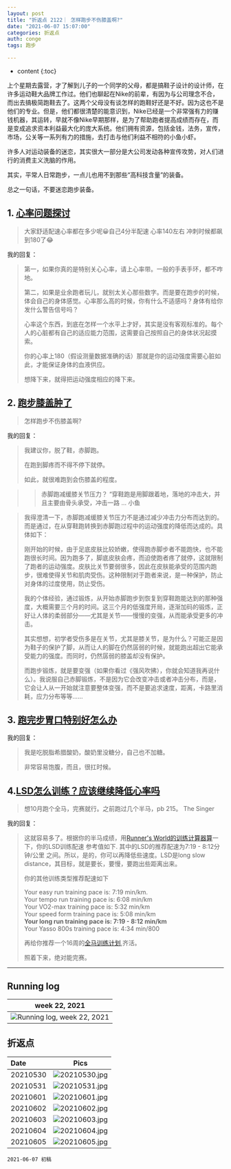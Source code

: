 ```yaml
---
layout: post
title: "折返点 2122｜ 怎样跑步不伤膝盖啊?"
date: "2021-06-07 15:07:00"
categories: 折返点
auth: conge
tags: 跑步

---
```

* content
{:toc}

上个星期去露营，才了解到儿子的一个同学的父母，都是搞鞋子设计的设计师，在许多运动鞋大品牌工作过。他们也聊起在Nike的前辈，有因为与公司理念不合，而出去搞极简跑鞋去了。这两个父母没有谈怎样的跑鞋好还是不好。因为这也不是他们的专业。但是，他们都很清楚的能意识到，Nike已经是一个非常强有力的赚钱机器，其运转，早就不像Nike早期那样，是为了帮助跑者提高成绩而存在，而是变成追求资本利益最大化的庞大系统。他们拥有资源，包括金钱，法务，宣传，市场，公关等一系列有力的措施，去打击与他们利益不相符的小鱼小虾。

许多人对运动装备的迷恋，其实很大一部分是大公司发动各种宣传攻势，对人们进行的消费主义洗脑的作用。

其实，平常人日常跑步，一点儿也用不到那些“高科技含量”的装备。

总之一句话，不要迷恋跑步装备。






## 1. [心率问题探讨](https://www.douban.com/group/topic/228878975/)

> 大家舒适配速心率都在多少呢😀自己4分半配速 心率140左右 冲刺时候都飙到180了😂

我的回复：

> 第一，如果你真的是特别关心心率，请上心率带。一般的手表手环，都不咋地。
> 
> 第二，如果是业余跑者玩儿，就别太关心那些数字。而是要在跑步的时候，体会自己的身体感觉。心率那么高的时候，你有什么不适感吗？身体有给你发什么警告信号吗？
> 
> 心率这个东西，到底在怎样一个水平上才好，其实是没有客观标准的。每个人的心脏都有自己的适应能力范围，这需要自己按照自己的身体状况起摸索。
> 
> 你的心率上180（假设测量数据准确的话）那就是你的运动强度需要心脏如此，才能保证身体的血液供应。
> 
> 想降下来，就得把运动强度相应的降下来。

## 2. [跑步膝盖肿了](https://www.douban.com/group/topic/227150214/)

> 怎样跑步不伤膝盖啊?

我的回复：

> 我建议你，脱了鞋，赤脚跑。
> 
> 在跑到脚疼而不得不停下就停。
> 
> 如此，就很难跑到会伤膝盖的程度。

> > 赤脚跑减缓膝关节压力？ “穿鞋跑是用脚跟着地，落地的冲击大，并且主要由骨头承受，冲击一路 ... 小鱼

> 我得澄清一下，赤脚跑减缓膝关节压力不是通过减少冲击力分布而达到的。而是通过，在从穿鞋跑转换到赤脚跑过程中的运动强度的降低而达成的。具体如下：
> 
> 刚开始的时候，由于足底皮肤比较娇嫩，使得跑赤脚步者不能跑快，也不能跑很长时间。因为跑多了，脚底皮肤会疼，而迫使跑者疼了就停，这就限制了跑者的运动强度。皮肤比关节要弱很多，因此在皮肤能承受的范围内跑步，很难使得关节和肌肉受伤。这种限制对于跑者来说，是一种保护，防止对身体的过度使用，防止受伤。
> 
> 我的个体经验，通过锻炼，从开始赤脚跑步到恢复到穿鞋跑能达到的那种强度，大概需要三个月的时间。这三个月的低强度开局，逐渐加码的锻炼，正好让人体的柔弱部分——尤其是关节——慢慢的变强，从而能承受更多的冲击。
> 
> 其实想想，初学者受伤多是在关节，尤其是膝关节，是为什么？可能正是因为鞋子的保护了脚，从而让人的脚在仍然孱弱的时候，就能跑出超出它能承受能力的强度。而同时，仍然孱弱的膝盖却没有保护。
> 
> 而跑步锻炼，就是要变强（如果你看过《强风吹拂），你就会知道我再说什么）。我说服自己赤脚锻炼，不是因为它会改变冲击或者冲击分布，而是，它会让人从一开始就注意要整体变强，而不是要追求速度，距离，卡路里消耗，应力分布等等……

## 3. [跑完步胃口特别好怎么办](https://www.douban.com/group/topic/229135320/)

我的回复：

> 我是吃脱脂希腊酸奶，酸奶里没糖分，自己也不加糖。
> 
> 非常容易饱腹，而且，很扛时候。

## 4.[LSD怎么训练？应该继续降低心率吗](https://www.douban.com/group/topic/229213193/)

> 想10月跑个全马，完赛就行。之前跑过几个半马，pb 215。 The Singer

我的回复：

> 这就容易多了。根据你的半马成绩，用[Runner's World的训练计算器算](https://www.runnersworld.com/uk/training/a761676/rws-training-pace-calculator/)一下，你的LSD训练配速 参考值如下. 其中的LSD的推荐配速为7:19 - 8:12分钟/公里 之间。所以，是的，你可以再降低些速度。LSD是long slow distance，其目标，就是要长，要慢，要跑出些距离出来。
> 
> 你的其他训练类型推荐配速如下
> 
> Your easy run training pace is: 7:19 min/km.  
> Your tempo run training pace is: 6:08 min/km  
> Your VO2-max training pace is: 5:32 min/km  
> Your speed form training pace is: 5:08 min/km  
> **Your long run training pace is: 7:19 - 8:12 min/km**  
> Your Yasso 800s training pace is: 4:34 min/800  
> 
> 再给你推荐一个16周的[全马训练计划](https://www.runnersworld.com/uk/training/marathon/a776634/16-week-free-marathon-training-plan-sub-5-00/),齐活。
> 
> 照着下来，绝对能完赛。


----

## Running log

|week 22, 2021|
|:----:|
|![Running log, week 22, 2021](/assets/images/折返点/2021_wk22.png)|


## 折返点

|Date|Pics|
|:----|:----:|
|20210530|![20210530.jpg](/assets/images/折返点/20210530.jpg)  |
|20210531|![20210531.jpg](/assets/images/折返点/20210531.jpg)  |
|20210601|![20210601.jpg](/assets/images/折返点/20210601.jpg)  |
|20210602|![20210602.jpg](/assets/images/折返点/20210602.jpg)  |
|20210603|![20210603.jpg](/assets/images/折返点/20210603.jpg)  |
|20210604|![20210604.jpg](/assets/images/折返点/20210604.jpg)  |
|20210605|![20210605.jpg](/assets/images/折返点/20210605.jpg)  |


```
2021-06-07 初稿
```